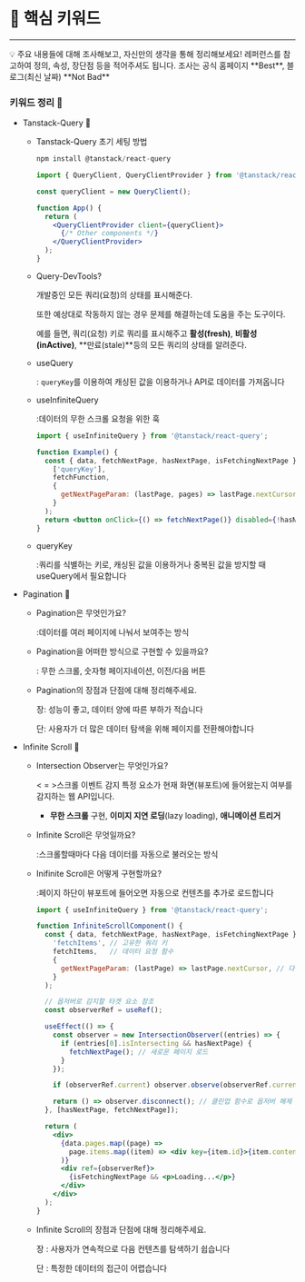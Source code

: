 # 🎯 핵심 키워드

---

<aside>
💡 주요 내용들에 대해 조사해보고, 자신만의 생각을 통해 정리해보세요!
레퍼런스를 참고하여 정의, 속성, 장단점 등을 적어주셔도 됩니다.
조사는 공식 홈페이지 **Best**, 블로그(최신 날짜) **Not Bad**

</aside>

### 키워드 정리 🍠

- Tanstack-Query 🍠
    - Tanstack-Query 초기 세팅 방법
        
        ```jsx
        npm install @tanstack/react-query
        ```
        
        ```jsx
        import { QueryClient, QueryClientProvider } from '@tanstack/react-query';
        
        const queryClient = new QueryClient();
        
        function App() {
          return (
            <QueryClientProvider client={queryClient}>
              {/* Other components */}
            </QueryClientProvider>
          );
        }
        ```
        
    - Query-DevTools?
        
        개발중인 모든 쿼리(요청)의 상태를 표시해준다.
        
        또한 예상대로 작동하지 않는 경우 문제를 해결하는데 도움을 주는 도구이다.
        
        예를 들면, 쿼리(요청) 키로 쿼리를 표시해주고 **활성(fresh)**, **비활성(inActive)**, **만료(stale)**등의 모든 쿼리의 상태를 알려준다.
        
    - useQuery
        
        : `queryKey`를 이용하여 캐싱된 값을 이용하거나 API로 데이터를 가져옵니다
        
    - useInfiniteQuery
        
        :데이터의 무한 스크롤 요청을 위한 훅
        
        ```jsx
        import { useInfiniteQuery } from '@tanstack/react-query';
        
        function Example() {
          const { data, fetchNextPage, hasNextPage, isFetchingNextPage } = useInfiniteQuery(
            ['queryKey'],
            fetchFunction,
            {
              getNextPageParam: (lastPage, pages) => lastPage.nextCursor,
            }
          );
          return <button onClick={() => fetchNextPage()} disabled={!hasNextPage || isFetchingNextPage}>Load more</button>;
        }
        ```
        
    - queryKey
        
        :쿼리를 식별하는 키로, 캐싱된 값을 이용하거나 중복된 값을 방지할 때 useQuery에서 필요합니다
        
- Pagination 🍠
    - Pagination은 무엇인가요?
        
        :데이터를 여러 페이지에 나눠서 보여주는 방식
        
    - Pagination을 어떠한 방식으로 구현할 수 있을까요?
        
        : 무한 스크롤, 숫자형 페이지네이션, 이전/다음 버튼
        
    - Pagination의 장점과 단점에 대해 정리해주세요.
        
        장: 성능이 좋고, 데이터 양에 따른 부하가 적습니다
        
        단: 사용자가 더 많은 데이터 탐색을 위해 페이지를 전환해야합니다
        
- Infinite Scroll 🍠
    - Intersection Observer는 무엇인가요?
        
        < = >스크롤 이벤트 감지 
        특정 요소가 현재 화면(뷰포트)에 들어왔는지 여부를 감지하는 웹 API입니다. 
        
        - **무한 스크롤** 구현, **이미지 지연 로딩**(lazy loading), **애니메이션 트리거**
    - Infinite Scroll은 무엇일까요?
        
        :스크롤할때마다 다음 데이터를 자동으로 불러오는 방식
        
    - Inifinite Scroll은 어떻게 구현할까요?
        
        :페이지 하단이 뷰포트에 들어오면 자동으로 컨텐츠를 추가로 로드합니다
        
        ```jsx
        import { useInfiniteQuery } from '@tanstack/react-query';
        
        function InfiniteScrollComponent() {
          const { data, fetchNextPage, hasNextPage, isFetchingNextPage } = useInfiniteQuery(
            'fetchItems', // 고유한 쿼리 키
            fetchItems,   // 데이터 요청 함수
            {
              getNextPageParam: (lastPage) => lastPage.nextCursor, // 다음 데이터가 있을 때 nextCursor를 반환
            }
          );
        
          // 옵저버로 감지할 타겟 요소 참조
          const observerRef = useRef();
        
          useEffect(() => {
            const observer = new IntersectionObserver((entries) => {
              if (entries[0].isIntersecting && hasNextPage) {
                fetchNextPage(); // 새로운 페이지 로드
              }
            });
        
            if (observerRef.current) observer.observe(observerRef.current);
        
            return () => observer.disconnect(); // 클린업 함수로 옵저버 해제
          }, [hasNextPage, fetchNextPage]);
        
          return (
            <div>
              {data.pages.map((page) =>
                page.items.map((item) => <div key={item.id}>{item.content}</div>)
              )}
              <div ref={observerRef}>
                {isFetchingNextPage && <p>Loading...</p>}
              </div>
            </div>
          );
        }
        
        ```
        
    - Infinite Scroll의 장점과 단점에 대해 정리해주세요.
        
        장 : 사용자가 연속적으로 다음 컨텐츠를 탐색하기 쉽습니다
        
        단 : 특정한 데이터의 접근이 어렵습니다